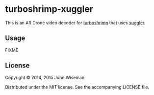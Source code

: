 # turboshrimp-xuggler

This is an AR.Drone video decoder for
[turboshrimp](https://github.com/wiseman/turboshrimp) that uses
[xuggler](http://www.xuggle.com/xuggler).

## Usage

FIXME

## License

Copyright © 2014, 2015 John Wiseman

Distributed under the MIT license.  See the accompanying LICENSE file.
